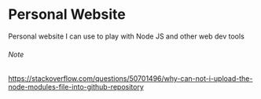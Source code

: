 # Personal Website
Personal website I can use to play with Node JS and other web dev tools

###### Note
https://stackoverflow.com/questions/50701496/why-can-not-i-upload-the-node-modules-file-into-github-repository 
